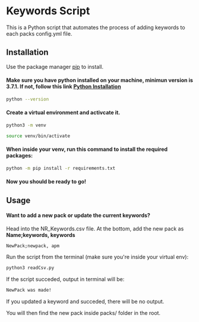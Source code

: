 # Keywords Script

This is a Python script that automates the process of adding keywords to each packs config.yml file. 

## Installation

Use the package manager [pip](https://pip.pypa.io/en/stable/) to install.


#### Make sure you have python installed on your machine, minimun version is 3.7.1. If not, follow this link [Python Installation](https://realpython.com/installing-python/)
```bash
python --version
```

#### Create a virtual environment and activcate it.
```bash
python3 -m venv

source venv/bin/activate
```

#### When inside your venv, run this command to install the required packages:
```bash
python -m pip install -r requirements.txt
```

#### Now you should be ready to go!

## Usage


#### Want to add a new pack or update the current keywords?

Head into the NR_Keywords.csv file. At the bottom, add the new pack as __Name;keywords, keywords__
```csv
NewPack;newpack, apm
```
Run the script from the terminal (make sure you're inside your virtual env):

```bash
python3 readCsv.py
```
If the script succeded, output in terminal will be:

```bash
NewPack was made!
```

If you updated a keyword and succeded, there will be no output.

You will then find the new pack inside packs/ folder in the root.